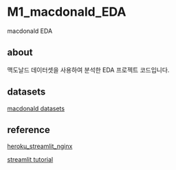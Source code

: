 # M1_macdonald_EDA

macdonald EDA

## about

맥도날드 데이터셋을 사용하여 분석한 EDA 프로젝트 코드입니다.

## datasets

[macdonald datasets](https://www.kaggle.com/mcdonalds/nutrition-facts)

## reference

[heroku_streamlit_nginx](https://github.com/Taxuspt/heroku_streamlit_nginx)

[streamlit tutorial](https://towardsdatascience.com/a-quick-tutorial-on-how-to-deploy-your-streamlit-app-to-heroku-874e1250dadd)
